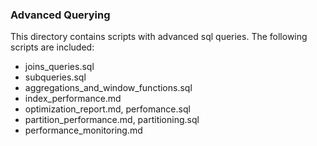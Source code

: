 ### Advanced Querying

This directory contains scripts with advanced sql queries. The following scripts are included:

- joins_queries.sql
- subqueries.sql
- aggregations_and_window_functions.sql
- index_performance.md
- optimization_report.md, perfomance.sql
- partition_performance.md, partitioning.sql
- performance_monitoring.md
